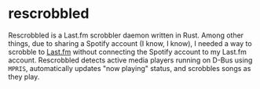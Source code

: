 # rescrobbled

Rescrobbled is a Last.fm scrobbler daemon written in Rust. Among other things, due to sharing a Spotify account (I know, I know), I needed a way to scrobble to [Last.fm](https://last.fm) without connecting the Spotify account to my Last.fm account. Rescrobbled detects active media players running on D-Bus using `MPRIS`, automatically updates "now playing" status, and scrobbles songs as they play.
